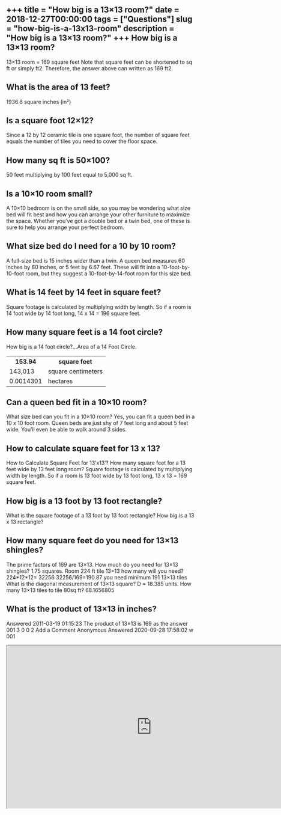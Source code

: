 +++
title = "How big is a 13&#215;13 room?"
date = 2018-12-27T00:00:00
tags = ["Questions"]
slug = "how-big-is-a-13x13-room"
description = "How big is a 13&#215;13 room?"
+++
How big is a 13×13 room?
------------------------

13×13 room = 169 square feet Note that square feet can be shortened to sq ft or simply ft2. Therefore, the answer above can written as 169 ft2.

What is the area of 13 feet?
----------------------------

1936.8 square inches (in²)

Is a square foot 12×12?
-----------------------

Since a 12 by 12 ceramic tile is one square foot, the number of square feet equals the number of tiles you need to cover the floor space.

How many sq ft is 50×100?
-------------------------

50 feet multiplying by 100 feet equal to 5,000 sq ft.

Is a 10×10 room small?
----------------------

A 10×10 bedroom is on the small side, so you may be wondering what size bed will fit best and how you can arrange your other furniture to maximize the space. Whether you’ve got a double bed or a twin bed, one of these is sure to help you arrange your perfect bedroom.

What size bed do I need for a 10 by 10 room?
--------------------------------------------

A full-size bed is 15 inches wider than a twin. A queen bed measures 60 inches by 80 inches, or 5 feet by 6.67 feet. These will fit into a 10-foot-by-10-foot room, but they suggest a 10-foot-by-14-foot room for this size bed.

What is 14 feet by 14 feet in square feet?
------------------------------------------

Square footage is calculated by multiplying width by length. So if a room is 14 foot wide by 14 foot long, 14 x 14 = 196 square feet.

How many square feet is a 14 foot circle?
-----------------------------------------

How big is a 14 foot circle?…Area of a 14 Foot Circle.

<table><tr><th>153.94</th><th>square feet</th></tr><tr><td>143,013</td><td>square centimeters</td></tr><tr><td>0.0014301</td><td>hectares</td></tr></table>

Can a queen bed fit in a 10×10 room?
------------------------------------

What size bed can you fit in a 10×10 room? Yes, you can fit a queen bed in a 10 x 10 foot room. Queen beds are just shy of 7 feet long and about 5 feet wide. You’ll even be able to walk around 3 sides.

How to calculate square feet for 13 x 13?
-----------------------------------------

How to Calculate Square Feet for 13’x13′? How many square feet for a 13 feet wide by 13 feet long room? Square footage is calculated by multiplying width by length. So if a room is 13 foot wide by 13 foot long, 13 x 13 = 169 square feet.

How big is a 13 foot by 13 foot rectangle?
------------------------------------------

What is the square footage of a 13 foot by 13 foot rectangle? How big is a 13 x 13 rectangle?

How many square feet do you need for 13×13 shingles?
----------------------------------------------------

The prime factors of 169 are 13×13. How much do you need for 13×13 shingles? 1.75 squares. Room 224 ft tile 13×13 how many will you need? 224\*12\*12= 32256 32256/169=190.87 you need minimum 191 13×13 tiles What is the diagonal measurement of 13×13 square? D = 18.385 units. How many 13×13 tiles to tile 80sq ft? 68.1656805

What is the product of 13×13 in inches?
---------------------------------------

Answered 2011-03-19 01:15:23 The product of 13×13 is 169 as the answer 001 3 0 0 2 Add a Comment Anonymous Answered 2020-09-28 17:58:02 w 001

<iframe allow="accelerometer; autoplay; clipboard-write; encrypted-media; gyroscope; picture-in-picture" allowfullscreen="" class="__youtube_prefs__  epyt-is-override  no-lazyload" data-no-lazy="1" data-origheight="433" data-origwidth="770" data-skipgform_ajax_framebjll="" height="433" id="_ytid_15415" loading="lazy" src="https://www.youtube.com/embed/itapuStn--s?enablejsapi=1&autoplay=0&cc_load_policy=0&cc_lang_pref=&iv_load_policy=1&loop=0&modestbranding=0&rel=1&fs=1&playsinline=0&autohide=2&theme=dark&color=red&controls=1&" title="YouTube player" width="770"></iframe>